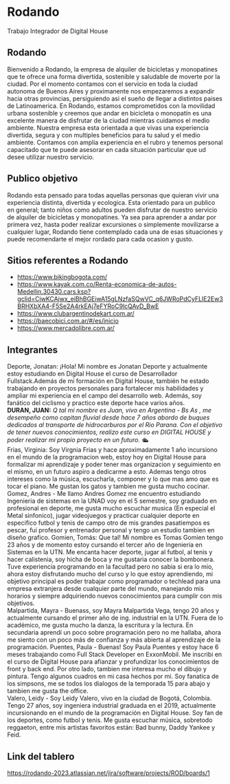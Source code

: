 # Rodando

Trabajo Integrador de Digital House

## Rodando

Bienvenido a Rodando, la empresa de alquiler de bicicletas y monopatines que te ofrece una forma divertida, sostenible y saludable de moverte por la ciudad. Por el momento contamos con el servicio en toda la ciudad autonoma de Buenos Aires y proximanente nos empezaremos a expandir hacia otras provincias, persiguiendo asi el sueño de llegar a distintos paises de Latinoamerica. En Rodando, estamos comprometidos con la movilidad urbana sostenible y creemos que andar en bicicleta o monopatín es una excelente manera de disfrutar de la ciudad mientras cuidamos el medio ambiente. Nuestra empresa esta orientada a que vivas una experiencia divertida, segura y con multiples beneficios para tu salud y el medio ambiente. Contamos con amplia experiencia en el rubro y tenemos personal capacitado que te puede asesorar en cada situación particular que ud desee utilizar nuestro servicio.

## Publico objetivo

Rodando esta pensado para todas aquellas personas que quieran vivir una experiencia distinta, divertida y ecologica. Esta orientado para un publico en general; tanto niños como adultos pueden disfrutar de nuestro servicio de alquiler de bicicletas y monopatines. Ya sea para aprender a andar por primera vez, hasta poder realizar excursiones o simplemente movilizarse a cualquier lugar, Rodando tiene contemplado cada una de esas situaciones y puede recomendarte el mejor rordado para cada ocasion y gusto.

## Sitios referentes a Rodando

- https://www.bikingbogota.com/
- https://www.kayak.com.co/Renta-economica-de-autos-Medellin.30430.cars.ksp?gclid=CjwKCAjwx_eiBhBGEiwA15gLNzfaSQwVC_q6JWRoPdCyFLIE2Ew3BRHXbXA4-F5Se2A4rkEAj7eFYRoC9lcQAvD_BwE
- https://www.clubargentinodekart.com.ar/
- https://baecobici.com.ar/#/es/inicio
- https://www.mercadolibre.com.ar/

## Integrantes

Deporte, Jonatan: ¡Hola! Mi nombre es Jonatan Deporte y actualmente estoy estudiando en Digital House el curso de Desarrollador Fullstack.Además de mi formación en Digital House, también he estado trabajando en proyectos personales para fortalecer mis habilidades y ampliar mi experiencia en el campo del desarrollo web. Además, soy fanático del ciclismo y practico este deporte hace varios años.  
**DURAN, JUAN:** *Q tal mi nombre es Juan, vivo en Argentina - Bs As , me desempeño como capitan fluvial desde hace 7 años abordo de buques
dedicados al transporte de hidrocarburos por el Rio Parana.
Con el objetivo de tener nuevos conocimientos, realizo este curso en DIGITAL HOUSE y poder realizar mi propio proyecto en un futuro.* 🛳  
Frias, Virginia: Soy Virgnia Frias y hace aproximadamente 1 año incursiono en el mundo de la programacion web, estoy hoy en Digital House para formalizar mi aprendizaje y poder tener mas organizacion y seguimiento en el mismo, en un futuro aspiro a dedicarme a esto. Ademas tengo otros intereses como la música, escucharla, componer y lo que mas amo que es tocar el piano. Me gustan los gatos y tambien me gusta mucho cocinar.  
Gomez, Andres -  Me llamo Andres Gomez me encuentro estudiando Ingenieria de sistemas en la UNAD voy en el 5 semestre, soy graduado en profesional en deporte, me gusta mucho escuchar musica (En especial el Metal sinfonico), jugar videojuegos y practicar cualquier deporte en especifico futbol y tenis de campo otro de mis grandes pasatiempos es pescar, fui profesor y entrenador personal y tengo un estudio tambien en diseño grafico.
Gomien, Tomás:  Que tal! Mi nombre es Tomas Gomien tengo 23 años y de momento estoy cursando el tercer año de Ingenieria en Sistemas en la UTN. Me encanta hacer deporte, jugar al futbol, al tenis y hacer calistenia, soy hicha de boca y me gustaria conocer la bombonera. Tuve experiencia programando en la facultad pero no sabia si era lo mio, ahora estoy disfrutando mucho del curso y lo que  estoy aprendiendo, mi objetivo principal es poder trabajar como programador o techlead para una empresa extranjera desde cualquier parte del mundo, manejando mis horarios y siempre adquiriendo nuevos conocimientos para cumplir con mis objetivos.    
Malpartida, Mayra -  Buenass, soy Mayra Malpartida Vega, tengo 20 años y actualmente cursando el primer año de ing. industrial en la UTN. Fuera de lo académico, me gusta mucho la danza, la escritura y la lectura. En secundaria aprendí un poco sobre programación pero no me hallaba, ahora me siento con un poco más de confianza y más abierta al aprendizaje de la programación.
Puentes, Paula - Buenas! Soy Paula Puentes y estoy hace 6 meses trabajando como Full Stack Developer en ExxonMobil. Me inscribi en el curso de Digital House para afianzar y profundizar los conocimientos de front y back end. Por otro lado, tambien me interesa mucho el dibujo y pintura. Tengo algunos cuadros en mi casa hechos por mi. Soy fanatica de los simpsons, me se todos los dialogos de la temporada 15 para abajo y tambien me gusta the office.   
Valero, Leidy - Soy Leidy Valero, vivo en la ciudad de Bogotá, Colombia. Tengo 27 años, soy ingeniera industrial graduada en el 2019, actualmente incursionando en el mundo de la programación en Digital House.
Soy fan de los deportes, como futbol y tenis. Me gusta escuchar música, sobretodo reggaeton, entre mis artistas favoritos están: Bad bunny, Daddy Yankee y Feid.

## Link del tablero

https://rodando-2023.atlassian.net/jira/software/projects/ROD/boards/1
